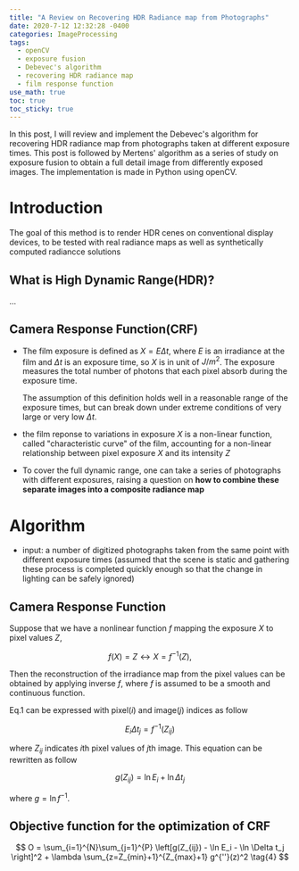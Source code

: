 ```yaml
---
title: "A Review on Recovering HDR Radiance map from Photographs"
date: 2020-7-12 12:32:28 -0400
categories: ImageProcessing
tags:
  - openCV 
  - exposure fusion
  - Debevec's algorithm
  - recovering HDR radiance map 
  - film response function 
use_math: true
toc: true
toc_sticky: true
---
```


In this post, I will review and implement the Debevec's algorithm for recovering HDR radiance map from photographs taken at different exposure times. 
This post is followed by Mertens' algorithm as a series of study on exposure fusion to obtain a full detail image from differently exposed images. 
The implementation is made in Python using openCV.

# Introduction 
 
  The goal of this method is to render HDR cenes on conventional display devices, to be tested with real radiance maps as well as synthetically computed radiancce solutions
 
## What is High Dynamic Range(HDR)? 
 ...  
    
## Camera Response Function(CRF)

* The film exposure is defined as $X = E \Delta t$, where $E$ is an irradiance at the film and $\Delta t$ is an exposure time, 
  so $X$ is in unit of $J/m^2$. The exposure measures the total number of photons that each pixel absorb during the exposure time.  
  
  The assumption of this definition holds well in a reasonable range of the exposure times, but 
  can break down under extreme conditions of very large or very low $\Delta t$.
   

* the film reponse to variations in exposure $X$ is a non-linear function, called "characteristic curve" of the film, 
      accounting for a non-linear relationship between pixel exposure $X$ and its intensity $Z$

* To cover the full dynamic range, one can take a series of photographs with different exposures, 
      raising a question on **how to combine these separate images into a composite radiance map** 
  
  
  
# Algorithm
  
* input: a number of digitized photographs taken from the same point with different exposure times
  (assumed that the scene is static and gathering these process is completed quickly enough so that the change in lighting can be safely ignored) 


## Camera Response Function 

Suppose that we have a nonlinear function $f$ mapping the exposure $X$ to pixel values $Z$, 

$$ 
f(X) = Z   \longleftrightarrow  X = f^{-1}(Z), 
\tag{1}
$$

Then the reconstruction of the irradiance map from the pixel values can be obtained by applying inverse $f$, 
where $f$ is assumed to be a smooth and continuous function. 

Eq.1 can be expressed with pixel($i$) and image($j$) indices as follow 

$$
E_i \Delta t_{j} = f^{-1}(Z_{ij})
\tag{2}
$$

where $Z_{ij}$ indicates $i$th pixel values of $j$th image. This equation can be rewritten as follow 

$$
g(Z_{ij}) = \ln E_i + \ln \Delta t_j
\tag{3}
$$

where $g = \ln f^{-1}$. 

## Objective function for the optimization of CRF 

$$
O = \sum_{i=1}^{N}\sum_{j=1}^{P} \left[g(Z_{ij}) - \ln E_i - \ln \Delta t_j \right]^2 + \lambda \sum_{z=Z_{min}+1}^{Z_{max}+1} g^{''}(z)^2 
\tag{4}
$$
